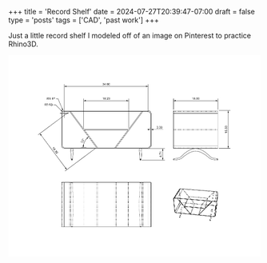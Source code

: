 +++
title = 'Record Shelf'
date = 2024-07-27T20:39:47-07:00
draft = false
type = 'posts'
tags = ['CAD', 'past work']
+++

Just a little record shelf I modeled off of an image on Pinterest to practice Rhino3D.
<!--more-->
![A blueprint for a wooden record shelf drawn in black and white.](Featured_Shelf.jpg)
